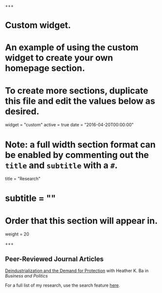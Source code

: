 +++
# Custom widget.
# An example of using the custom widget to create your own homepage section.
# To create more sections, duplicate this file and edit the values below as desired.
widget = "custom"
active = true
date = "2016-04-20T00:00:00"

# Note: a full width section format can be enabled by commenting out the `title` and `subtitle` with a `#`.
title = "Research"
# subtitle = ""


# Order that this section will appear in.
weight = 20


+++
<h2>Peer-Reviewed Journal Articles</h2>

[Deindustrialization and the Demand for Protection](https://www.tyler-coleman.com/publication/bacoleman2021/)
with Heather K. Ba in _Business and Politics_

For a full list of my research, use the search feature [here](https://www.tyler-coleman.com/publication).
